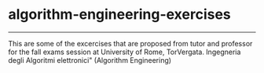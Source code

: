 # algorithm-engineering-exercises
***
This are some of the excercises that are proposed from tutor and professor for the fall exams session at University of Rome, TorVergata.
Ingegneria degli Algoritmi elettronici" (Algorithm Engineering)

